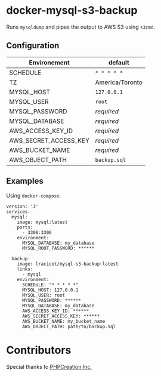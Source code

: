# docker-mysql-s3-backup

Runs `mysqldump` and pipes the output to AWS S3 using `s3cmd`.

## Configuration

| Environement          | default         |
|-----------------------|-----------------|
| SCHEDULE              | `* * * * *`     |
| TZ                    | America/Toronto |
| MYSQL_HOST            | `127.0.0.1`     |
| MYSQL_USER            | `root`          |
| MYSQL_PASSWORD        | *required*      |
| MYSQL_DATABASE        | *required*      |
| AWS_ACCESS_KEY_ID     | *required*      |
| AWS_SECRET_ACCESS_KEY | *required*      |
| AWS_BUCKET_NAME       | *required*      |
| AWS_OBJECT_PATH       | `backup.sql`    |

## Examples

Using `docker-compose`:

```
version: '3'
services:
  mysql:
    image: mysql:latest
    ports:
      - 3306:3306
    environment:
      MYSQL_DATABASE: my_database
      MYSQL_ROOT_PASSWORD: ******

  backup:
    image: lracicot/mysql-s3-backup:latest
    links:
      - mysql
    environment:
      SCHEDULE: "* * * * *"
      MYSQL_HOST: 127.0.0.1
      MYSQL_USER: root
      MYSQL_PASSWORD: ******
      MYSQL_DATABASE: my_database
      AWS_ACCESS_KEY_ID: ******
      AWS_SECRET_ACCESS_KEY: ******
      AWS_BUCKET_NAME: my_bucket_name
      AWS_OBJECT_PATH: path/to/backup.sql
```

# Contributors
Special thanks to [PHPCreation Inc.](https://www.phpcreation.com)
